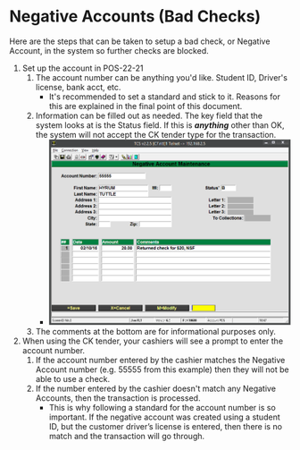 # Negative Accounts (Bad Checks)

<PageHeader />

Here are the steps that can be taken to setup a bad check, or Negative Account, in the system so further checks are blocked.

1. Set up the account in POS-22-21
    1. The account number can be anything you'd like. Student ID, Driver's license, bank acct, etc.
        - It's recommended to set a standard and stick to it. Reasons for this are explained in the final point of this document.
    2. Information can be filled out as needed. The key field that the system looks at is the Status field. If this is **_anything_** other than OK, the system will not accept the CK tender type for the transaction.
        - ![](./word-image-595.png)
    3. The comments at the bottom are for informational purposes only.
2. When using the CK tender, your cashiers will see a prompt to enter the account number.
    1. If the account number entered by the cashier matches the Negative Account number (e.g. 55555 from this example) then they will not be able to use a check.
    2. If the number entered by the cashier doesn't match any Negative Accounts, then the transaction is processed.
        - This is why following a standard for the account number is so important. If the negative account was created using a student ID, but the customer driver’s license is entered, then there is no match and the transaction will go through.

<PageFooter />
